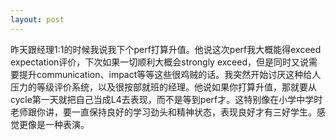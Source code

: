```yaml
---
layout: post
---
```


昨天跟经理1:1的时候我说我下个perf打算升值。他说这次perf我大概能得exceed expectation评价，下次如果一切顺利大概会strongly exceed，但是同时又说需要提升communication、impact等等这些很鸡贼的话。我突然开始讨厌这种给人压力的等级评价系统，以及很按部就班的经理。他说如果你打算升值，那就要从cycle第一天就把自己当成L4去表现，而不是等到perf才。这特别像在小学中学时老师跟你讲，要一直保持良好的学习劲头和精神状态，表现良好才有三好学生。感觉更像是一种表演。